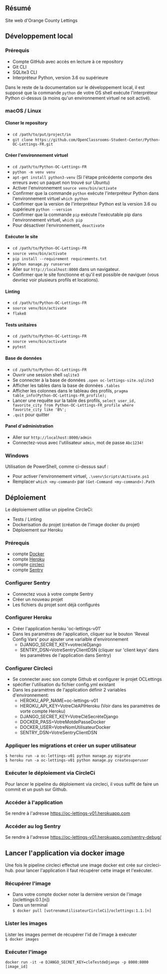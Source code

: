 ## Résumé

Site web d'Orange County Lettings

## Développement local

### Prérequis

- Compte GitHub avec accès en lecture à ce repository
- Git CLI
- SQLite3 CLI
- Interpréteur Python, version 3.6 ou supérieure

Dans le reste de la documentation sur le développement local, il est supposé que la commande `python` de votre OS shell exécute l'interpréteur Python ci-dessus (à moins qu'un environnement virtuel ne soit activé).

### macOS / Linux

#### Cloner le repository

- `cd /path/to/put/project/in`
- `git clone https://github.com/OpenClassrooms-Student-Center/Python-OC-Lettings-FR.git`

#### Créer l'environnement virtuel

- `cd /path/to/Python-OC-Lettings-FR`
- `python -m venv venv`
- `apt-get install python3-venv` (Si l'étape précédente comporte des erreurs avec un paquet non trouvé sur Ubuntu)
- Activer l'environnement `source venv/bin/activate`
- Confirmer que la commande `python` exécute l'interpréteur Python dans l'environnement virtuel
`which python`
- Confirmer que la version de l'interpréteur Python est la version 3.6 ou supérieure `python --version`
- Confirmer que la commande `pip` exécute l'exécutable pip dans l'environnement virtuel, `which pip`
- Pour désactiver l'environnement, `deactivate`

#### Exécuter le site

- `cd /path/to/Python-OC-Lettings-FR`
- `source venv/bin/activate`
- `pip install --requirement requirements.txt`
- `python manage.py runserver`
- Aller sur `http://localhost:8000` dans un navigateur.
- Confirmer que le site fonctionne et qu'il est possible de naviguer (vous devriez voir plusieurs profils et locations).

#### Linting

- `cd /path/to/Python-OC-Lettings-FR`
- `source venv/bin/activate`
- `flake8`

#### Tests unitaires

- `cd /path/to/Python-OC-Lettings-FR`
- `source venv/bin/activate`
- `pytest`

#### Base de données

- `cd /path/to/Python-OC-Lettings-FR`
- Ouvrir une session shell `sqlite3`
- Se connecter à la base de données `.open oc-lettings-site.sqlite3`
- Afficher les tables dans la base de données `.tables`
- Afficher les colonnes dans le tableau des profils, `pragma table_info(Python-OC-Lettings-FR_profile);`
- Lancer une requête sur la table des profils, `select user_id, favorite_city from
  Python-OC-Lettings-FR_profile where favorite_city like 'B%';`
- `.quit` pour quitter

#### Panel d'administration

- Aller sur `http://localhost:8000/admin`
- Connectez-vous avec l'utilisateur `admin`, mot de passe `Abc1234!`

### Windows

Utilisation de PowerShell, comme ci-dessus sauf :

- Pour activer l'environnement virtuel, `.\venv\Scripts\Activate.ps1` 
- Remplacer `which <my-command>` par `(Get-Command <my-command>).Path`

## Déploiement

Le déploiement utilise un pipeline CircleCi:
* Tests / Linting
* Dockerisation du projet (création de l'image docker du projet)
* Déploiement sur Heroku

### Prérequis
- compte [Docker](https://www.docker.com/)
- compte [Heroku](https://www.heroku.com/)
- compte [circleci](https://circleci.com/)
- compte [Sentry](https://sentry.io/welcome/)

### Configurer Sentry
- Connectez vous à votre compte Sentry
- Créer un nouveau projet
- Les fichiers du projet sont déjà configurés

### Configurer Heroku
- Créer l'application heroku 'oc-lettings-v01'
- Dans les paramètres de l'application, cliquer sur le bouton 'Reveal Config Vars' pour ajouter une varialble d'environnement
  * DJANGO_SECRET_KEY=votrecléDjango
  * SENTRY_DSN=VotreSentryClientDSN (cliquer sur 'client keys' dans les paramètres de l'application dans Sentry)

### Configurer Circleci
- Se connecter avec son compte Github et configurer le projet OCLettings
- spécifier l'utilisation du fichier config.yml existant
- Dans les paramètres de l'application définir 2 variables d'environnement:
  * HEROKU_APP_NAME=oc-lettings-v01
  * HEROKU_API_KEY=VotreCléAPIHeroku (Voir dans les paramètres de vorte compte Heroku)
  * DJANGO_SECRET_KEY=VotreCléSecrèteDjango
  * DOCKER_PASS=VotreMotdePasseDocker
  * DOCKER_USER=VotreNomUtilisateurDocker
  * SENTRY_DSN=VotreSentryClientDSN

### Appliquer les migrations et créer un super utilisateur
```$ heroku run -a oc-lettings-v01 python manage.py migrate```\
```$ heroku run -a oc-lettings-v01 python manage.py createsuperuser```

### Exécuter le déploiement via CircleCi

Pour lancer le pipeline du déploiement via circleci, il vous suffit de faire un commit et un push
sur Github.  

### Accéder à l'application

Se rendre à l'adresse https://oc-lettings-v01.herokuapp.com

### Accéder au log Sentry

Se rendre à l'adresse https://oc-lettings-v01.herokuapp.com/sentry-debug/


## Lancer l'application via docker image

Une fois le pipeline circleci effectué une image docker est crée sur circleci-hub.
pour lancer l'application il faut récupérer cette image et l'exécuter.

### Récupérer l'image
* Dans votre compte docker noter la dernière version de l'image (oclettings:0.1.[n])
* Dans un terminal\
```$ docker pull [votrenomutilisateurCircleCi]/oclettings:1.1.[n]```

### Lister les images
Lister les images permet de récupérer l'id de l'image à exécuter\
```$ docker images```

### Exécuter l'image
```docker run -it -e DJANGO_SECRET_KEY=cleTestdeDjango -p 8000:8000 [image_id]```
